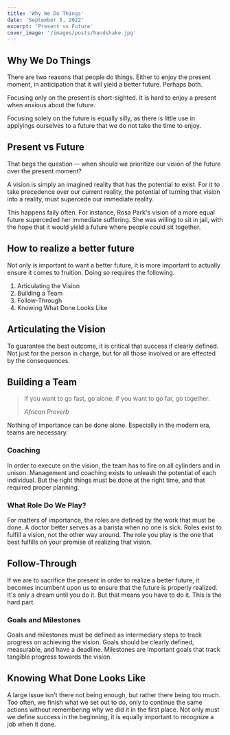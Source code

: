 ```yaml
---
title: 'Why We Do Things'
date: 'September 5, 2022'
excerpt: 'Present vs Future'
cover_image: '/images/posts/handshake.jpg'
---
```


<!-- Why am I writing this
 : to understand when to insource versus outsource

 Why do I want to know

 : to simplify decision making
 -->

## Why We Do Things

There are two reasons that people do things.  Either to enjoy the present moment, in anticipation that it will yield a better future.  Perhaps both.  

Focusing only on the present is short-sighted.  It is hard to enjoy a present when anxious about the future.  

Focusing solely on the future is equally silly, as there is little use in applyings ourselves to a future that we do not take the time to enjoy.

## Present vs Future

That begs the question -- when should we prioritize our vision of the future over the present moment?  

A vision is simply an imagined reality that has the potential to exist.  For it to take precedence over our current reality, the potential of turning that vision into a reality, must supercede our immediate reality.

This happens faily often.  For instance, Rosa Park's vision of a more equal future superceded her immediate suffering.  She was willing to sit in jail, with the hope that it would yield a future where people could sit together. 

## How to realize a better future

Not only is important to want a better future, it is more important to actually ensure it comes to fruition.  Doing so requires the following.

  1. Articulating the Vision
  1. Building a Team
  1. Follow-Through
  1. Knowing What Done Looks Like

## Articulating the Vision

To guarantee the best outcome, it is critical that success if clearly defined.  Not just for the person in charge, but for all those involved or are effected by the consequences.

## Building a Team


> If you want to go fast, go alone; if you want to go far, go together. 
>
> <cite>African Proverb</cite>


Nothing of importance can be done alone. Especially in the modern era, teams are necessary.

### Coaching

In order to execute on the vision, the team has to fire on all cylinders and in unison.  Management and coaching exists to unleash the potential of each individual.  But the right things must be done at the right time, and that required proper planning.

### What Role Do We Play? 

For matters of importance, the roles are defined by the work that must be done.  A doctor better serves as a barista when no one is sick.  Roles exist to fulfill a vision, not the other way around.  The role you play is the one that best fulfills on your promise of realizing that vision.

## Follow-Through

If we are to sacrifice the present in order to realize a better future, it becomes incumbent upon us to ensure that the future is properly realized.  It's only a dream until you do it.  But that means you have to do it.  This is the hard part.

### Goals and Milestones

Goals and milestones must be defined as intermediary steps to track progress on achieving the vision.  Goals should be clearly defined, measurable, and have a deadline.  Milestones are important goals that track tangible progress towards the vision.

## Knowing What Done Looks Like

A large issue isn't there not being enough, but rather there being too much.  Too often, we finish what we set out to do, only to continue the same actions without remembering why we did it in the first place.  Not only must we define success in the beginning, it is equally important to recognize a job when it done.
 

















